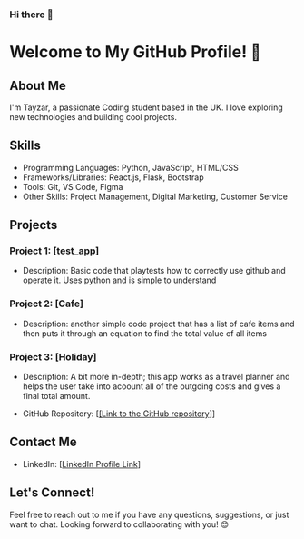 ### Hi there 👋
# Welcome to My GitHub Profile! 👋

## About Me
I'm Tayzar, a passionate Coding student based in the UK. I love exploring new technologies and building cool projects.

## Skills
- Programming Languages: Python, JavaScript, HTML/CSS
- Frameworks/Libraries: React.js, Flask, Bootstrap
- Tools: Git, VS Code, Figma
- Other Skills: Project Management, Digital Marketing, Customer Service

## Projects
### Project 1: [test_app]
- Description: Basic code that playtests how to correctly use github and operate it. Uses python and is simple to understand
### Project 2: [Cafe]
- Description: another simple code project that has a list of cafe items and then puts it through an equation to find the total value of all items
### Project 3: [Holiday]
- Description: A bit more in-depth; this app works as a travel planner and helps the user take into acoount all of the outgoing costs and gives a final total amount.

- GitHub Repository: [[[Link to the GitHub repository]](https://github.com/T-yz/Portfolio/tree/main)]


## Contact Me
- LinkedIn: [[LinkedIn Profile Link](https://www.linkedin.com/in/tayzar-haaris-a6b8a5146/)]

## Let's Connect!
Feel free to reach out to me if you have any questions, suggestions, or just want to chat. Looking forward to collaborating with you! 😊
